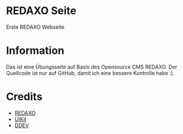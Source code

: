 # REDAXO Seite
Erste REDAXO Webseite


# Information
Das ist eine Übungsseite auf Basis des Opensource CMS REDAXO.
Der Quellcode ist nur auf GitHub, damit ich eine bessere Kontrolle habe :).

# Credits
+ [REDAXO](https://redaxo.org)
+ [UiKit](https://getuikit.com/)
+ [DDEV](https://github.com/drud/ddev)